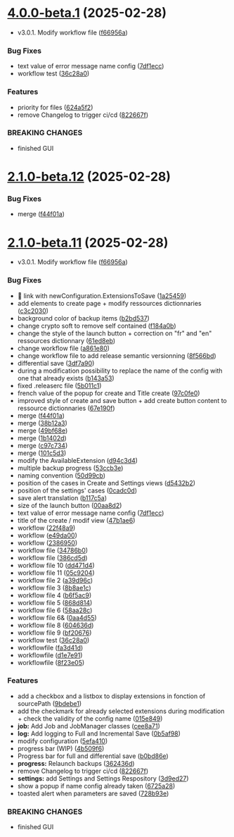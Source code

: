 # [4.0.0-beta.1](https://github.com/MattiasGervilliers/EasySave/compare/v3.0.1...v4.0.0-beta.1) (2025-02-28)


* v3.0.1. Modify workflow file ([f66956a](https://github.com/MattiasGervilliers/EasySave/commit/f66956a2bf2961e860ae6fae10f3d8ad9d06b02a))


### Bug Fixes

* text value of error message name config ([7df1ecc](https://github.com/MattiasGervilliers/EasySave/commit/7df1ecc3b98a912b84d54e955a971ee0de7d0e55))
* workflow test ([36c28a0](https://github.com/MattiasGervilliers/EasySave/commit/36c28a03d23449d694edeb9c23b5e2d8e8e30753))


### Features

* priority for files ([624a5f2](https://github.com/MattiasGervilliers/EasySave/commit/624a5f2f84f920a8889b818cf81f364cdd156726))
* remove Changelog to trigger ci/cd ([822667f](https://github.com/MattiasGervilliers/EasySave/commit/822667fd253d9986d06b717a97da57c0efc841a1))


### BREAKING CHANGES

* finished GUI

# [2.1.0-beta.12](https://github.com/MattiasGervilliers/EasySave/compare/v2.1.0-beta.11...v2.1.0-beta.12) (2025-02-28)


### Bug Fixes

* merge ([f44f01a](https://github.com/MattiasGervilliers/EasySave/commit/f44f01a509a712a386f3b76f4813776d47d6b89d))

# [2.1.0-beta.11](https://github.com/MattiasGervilliers/EasySave/compare/v2.1.0-beta.10...v2.1.0-beta.11) (2025-02-28)


* v3.0.1. Modify workflow file ([f66956a](https://github.com/MattiasGervilliers/EasySave/commit/f66956a2bf2961e860ae6fae10f3d8ad9d06b02a))


### Bug Fixes

* :tada: link with newConfiguration.ExtensionsToSave ([1a25459](https://github.com/MattiasGervilliers/EasySave/commit/1a254590a72748866169e7e0f1a7fde121e6a9ed))
* add elements to create page + modify ressources dictionnaries ([c3c2030](https://github.com/MattiasGervilliers/EasySave/commit/c3c203071a3fda3e15ffdc89f672fc9a7f195ca7))
* background color of backup items ([b2bd537](https://github.com/MattiasGervilliers/EasySave/commit/b2bd537cebd7777e8df806adf1e1cd5119d07274))
* change crypto soft to remove self contained ([f184a0b](https://github.com/MattiasGervilliers/EasySave/commit/f184a0b3351411fb96256c0ec953e668d5a7068f))
* change the style of the launch button + correction on "fr" and "en" ressources dictionnary ([61ed8eb](https://github.com/MattiasGervilliers/EasySave/commit/61ed8ebd7b5483bf72e74502fe578a180ac34772))
* change workflow file ([a861e80](https://github.com/MattiasGervilliers/EasySave/commit/a861e802059a3ae335362816a252c0e9a897d50a))
* change workflow file to add release semantic versionning ([8f566bd](https://github.com/MattiasGervilliers/EasySave/commit/8f566bd3bad70055685d804d52f7311585018562))
* differential save ([3df7a90](https://github.com/MattiasGervilliers/EasySave/commit/3df7a900b4f2823078b481623057b3a2137e2b39))
* during a modification possibility to replace the name of the config with one that already exists ([b143a53](https://github.com/MattiasGervilliers/EasySave/commit/b143a539efed951ccce7271d8d0fb0031da81823))
* fixed .releaserc file ([5b011c1](https://github.com/MattiasGervilliers/EasySave/commit/5b011c1f6beb15b211e02241bfc461fca931c428))
* french value of the popup for create and Title create ([97c0fe0](https://github.com/MattiasGervilliers/EasySave/commit/97c0fe00801fa80766bd33b02e8b4f6722b09bdf))
* improved style of create and save button + add create button content to ressource dictionnaries ([67e190f](https://github.com/MattiasGervilliers/EasySave/commit/67e190f0245ed9ff5ff7aa9cf615edbd9defa434))
* merge ([f44f01a](https://github.com/MattiasGervilliers/EasySave/commit/f44f01a509a712a386f3b76f4813776d47d6b89d))
* merge ([38b12a3](https://github.com/MattiasGervilliers/EasySave/commit/38b12a31003afcfe04a02cfc58a143c8a12d94de))
* merge ([49bf68e](https://github.com/MattiasGervilliers/EasySave/commit/49bf68e652eb95c9a21192bce1d833a64543b203))
* merge ([1b1402d](https://github.com/MattiasGervilliers/EasySave/commit/1b1402da6e392571c1e8b315e60f6db45501ea29))
* merge ([c97c734](https://github.com/MattiasGervilliers/EasySave/commit/c97c734b75e0202a8d28472bc3ef1ea961513a68))
* merge ([101c5d3](https://github.com/MattiasGervilliers/EasySave/commit/101c5d3b6e325cf2f9f00c46b9145df37fb1472d))
* modify the AvailableExtension ([d94c3d4](https://github.com/MattiasGervilliers/EasySave/commit/d94c3d42c0cdac6625e3f7b4a91239975365dd8a))
* multiple backup progress ([53ccb3e](https://github.com/MattiasGervilliers/EasySave/commit/53ccb3e2cce1470136626dd29ed43bc19cc0fbb3))
* naming convention ([50d99cb](https://github.com/MattiasGervilliers/EasySave/commit/50d99cbb25f67d10078d3f025add4cf1401ecbf5))
* position of the cases in Create and Settings views ([d5432b2](https://github.com/MattiasGervilliers/EasySave/commit/d5432b2ed04a1df50d0493e2e134a9be871a692c))
* position of the settings' cases ([0cadc0d](https://github.com/MattiasGervilliers/EasySave/commit/0cadc0dd94fdc913f45b3b31c0fb0d4c8f3ce1c0))
* save alert translation ([b117c5a](https://github.com/MattiasGervilliers/EasySave/commit/b117c5a6b7164ba3038285e3b23f09190457d200))
* size of the launch button ([00aa8d2](https://github.com/MattiasGervilliers/EasySave/commit/00aa8d22f199b7934ad27bcf388b8567d8f9129b))
* text value of error message name config ([7df1ecc](https://github.com/MattiasGervilliers/EasySave/commit/7df1ecc3b98a912b84d54e955a971ee0de7d0e55))
* title of the create / modif view ([47b1ae6](https://github.com/MattiasGervilliers/EasySave/commit/47b1ae6bead184acdca4cc1fc1fd8638624f9b33))
* workflow ([22f48a9](https://github.com/MattiasGervilliers/EasySave/commit/22f48a9824953126c48a9a57747be5c431419cef))
* workflow ([e49da00](https://github.com/MattiasGervilliers/EasySave/commit/e49da007bce67d2311263416a43ebfe2e9affe0e))
* workflow ([2386950](https://github.com/MattiasGervilliers/EasySave/commit/2386950e7b791a9c0435153b321f71025d5be98f))
* workflow file ([34786b0](https://github.com/MattiasGervilliers/EasySave/commit/34786b081a262038e74108b4479afe9e65bfb5fb))
* workflow file ([386cd5d](https://github.com/MattiasGervilliers/EasySave/commit/386cd5d1e286204d62cee7568a59a06c2e33502f))
* workflow file 10 ([dd471d4](https://github.com/MattiasGervilliers/EasySave/commit/dd471d4aebd535af8a4eb072e9fc14898251fb9a))
* workflow file 11 ([05c9204](https://github.com/MattiasGervilliers/EasySave/commit/05c9204120c432bfe4202ed2661fabe64973af00))
* workflow file 2 ([a39d96c](https://github.com/MattiasGervilliers/EasySave/commit/a39d96c2d25906107005dc49b2442b4b0703a4ec))
* workflow file 3 ([8b8ae1c](https://github.com/MattiasGervilliers/EasySave/commit/8b8ae1cf4de82e0861a6936d8a6578e81c03c475))
* workflow file 4 ([b6f5ac9](https://github.com/MattiasGervilliers/EasySave/commit/b6f5ac99615ff67f14817bea4f6c34ccb9511791))
* workflow file 5 ([868d814](https://github.com/MattiasGervilliers/EasySave/commit/868d814bac50aaf78d408a68eebaec6ba8229d81))
* workflow file 6 ([58aa28c](https://github.com/MattiasGervilliers/EasySave/commit/58aa28c3a59942406be35f1f9f7f7b35bbe34781))
* workflow file 6& ([0aa4d55](https://github.com/MattiasGervilliers/EasySave/commit/0aa4d552a53173b78ab7634fcdd6978ba48eb147))
* workflow file 8 ([604636d](https://github.com/MattiasGervilliers/EasySave/commit/604636d694923a427309f9e43ce231076de51d4e))
* workflow file 9 ([bf20676](https://github.com/MattiasGervilliers/EasySave/commit/bf206760c8d97066e918bdd2d714a3dba90f1f60))
* workflow test ([36c28a0](https://github.com/MattiasGervilliers/EasySave/commit/36c28a03d23449d694edeb9c23b5e2d8e8e30753))
* workflowfile ([fa3d41d](https://github.com/MattiasGervilliers/EasySave/commit/fa3d41dddf1627e92b32e27e8a93aaf76ea886d2))
* workflowfile ([d1e7e91](https://github.com/MattiasGervilliers/EasySave/commit/d1e7e91b6d37ea379ba5b411f95e0284c83e0fbd))
* workflowfile ([8f23e05](https://github.com/MattiasGervilliers/EasySave/commit/8f23e055b36526f34e340d8b36ac77cc83e503f2))


### Features

* add a checkbox and a listbox to display extensions in fonction of sourcePath ([9bdebe1](https://github.com/MattiasGervilliers/EasySave/commit/9bdebe124c9bfd47a7d049faeda174740d762a4d))
* add the checkmark for already selected extensions during modification + check the validity of the config name ([015e849](https://github.com/MattiasGervilliers/EasySave/commit/015e84977633eb7fc1a57fee62aa0ea3f27ecf65))
* **job:** Add Job and JobManager classes ([cee8a71](https://github.com/MattiasGervilliers/EasySave/commit/cee8a719ee595c169edc360a47a2a3e062d67d2c))
* **log:** Add logging to Full and Incremental Save ([0b5af98](https://github.com/MattiasGervilliers/EasySave/commit/0b5af98ba1dc5b6266a4d0208f88aab7b70ea586))
* modify configuration ([5efa410](https://github.com/MattiasGervilliers/EasySave/commit/5efa410f239627d864f5ab69fbd694f8b020320b))
* progress bar (WIP) ([4b509f6](https://github.com/MattiasGervilliers/EasySave/commit/4b509f6778e2ba7a3478ca9d52aa3f816a14fa43))
* Progress bar for full and differential save ([b0bd86e](https://github.com/MattiasGervilliers/EasySave/commit/b0bd86edb800886fd5f8837d209abb6703915020))
* **progress:** Relaunch backups ([362436d](https://github.com/MattiasGervilliers/EasySave/commit/362436d27bc04c9e9e9b8c22260825be0029d906))
* remove Changelog to trigger ci/cd ([822667f](https://github.com/MattiasGervilliers/EasySave/commit/822667fd253d9986d06b717a97da57c0efc841a1))
* **settings:** add Settings and Settings Respository ([3d9ed27](https://github.com/MattiasGervilliers/EasySave/commit/3d9ed27a6e5636270e56587e32e53087f3b7daaf))
* show a popup if name config already taken ([6725a28](https://github.com/MattiasGervilliers/EasySave/commit/6725a28b4093269fd0bcb23c88b75d8f3ea2a20c))
* toasted alert when parameters are saved ([728b93e](https://github.com/MattiasGervilliers/EasySave/commit/728b93e2580545f3ef21567ce0ae6f3c73a6c5d4))


### BREAKING CHANGES

* finished GUI
